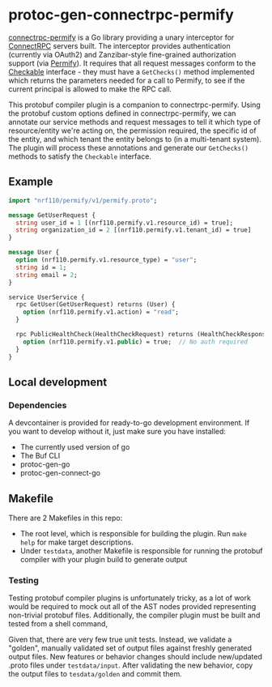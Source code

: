 # protoc-gen-connectrpc-permify

[connectrpc-permify](https://github.com/nrf110/connectrpc-permify) is a Go library providing a unary interceptor for [ConnectRPC](https://connectrpc.com) servers built. The interceptor provides authentication (currently via OAuth2) and Zanzibar-style fine-grained authorization support (via [Permify](https://permify.co)). It requires that all request messages conform to the [Checkable](https://github.com/nrf110/connectrpc-permify/blob/main/pkg/check.go#L81) interface - they must have a `GetChecks()` method implemented which returns the parameters needed for a call to Permify, to see if the current principal is allowed to make the RPC call.

This protobuf compiler plugin is a companion to connectrpc-permify. Using the protobuf custom options defined in connectrpc-permify, we can annotate our service methods and request messages to tell it which type of resource/entity we're acting on, the permission required, the specific id of the entity, and which tenant the entity belongs to (in a multi-tenant system). The plugin will process these annotations and generate our `GetChecks()` methods to satisfy the `Checkable` interface.

## Example

```protobuf
import "nrf110/permify/v1/permify.proto";

message GetUserRequest {
  string user_id = 1 [(nrf110.permify.v1.resource_id) = true];
  string organization_id = 2 [(nrf110.permify.v1.tenant_id) = true]
}

message User {
  option (nrf110.permify.v1.resource_type) = "user";
  string id = 1;
  string email = 2;
}

service UserService {
  rpc GetUser(GetUserRequest) returns (User) {
    option (nrf110.permify.v1.action) = "read";
  }

  rpc PublicHealthCheck(HealthCheckRequest) returns (HealthCheckResponse) {
    option (nrf110.permify.v1.public) = true;  // No auth required
  }
}
```

## Local development

### Dependencies

A devcontainer is provided for ready-to-go development environment. If you want to develop without it, just make sure you have installed:

- The currently used version of go
- The Buf CLI
- protoc-gen-go
- protoc-gen-connect-go

## Makefile

There are 2 Makefiles in this repo:

- The root level, which is responsible for building the plugin. Run `make help` for make target descriptions.
- Under `testdata`, another Makefile is responsible for running the protobuf compiler with your plugin build to generate output

### Testing

Testing protobuf compiler plugins is unfortunately tricky, as a lot of work would be required to mock out all of the AST nodes provided representing non-trivial protobuf files. Additionally, the compiler plugin must be built and tested from a shell command,

Given that, there are very few true unit tests. Instead, we validate a "golden", manually validated set of output files against freshly generated output files. New features or behavior changes should include new/updated .proto files under `testdata/input`. After validating the new behavior, copy the output files to `tesdata/golden` and commit them.
